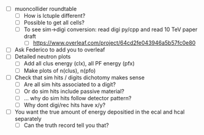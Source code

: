 - [ ] muoncollider roundtable
  - [ ] How is lctuple different?
  - [ ] Possible to get all cells?
  - [ ] To see sim->digi conversion: read digi py/cpp and read 10 TeV paper draft
    - [ ] https://www.overleaf.com/project/64cd2fe043946a5b57fc0e80
- [ ] Ask Federico to add you to overleaf
- [ ] Detailed neutron plots
  - [ ] Add all clus energy (clx), all PF energy (pfx)
  - [ ] Make plots of n(clus), n(pfo)
- [ ] Check that sim hits / digits dichotomy makes sense
  - [ ] Are all sim hits associated to a digit?
  - [ ] Or do sim hits include passive material?
  - [ ] ... why do sim hits follow detector pattern?
  - [ ] Why dont digi/rec hits have x/y?
- [ ] You want the true amount of energy depositied in the ecal and hcal separately
  - [ ] Can the truth record tell you that?
